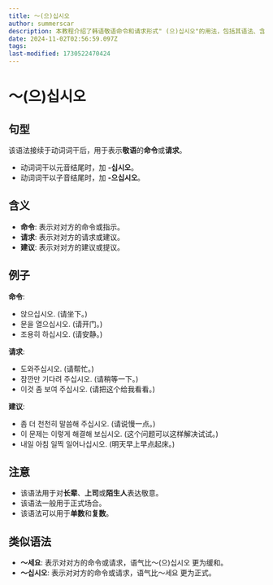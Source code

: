 ```yaml
---
title: 〜(으)십시오
author: summerscar
description: 本教程介绍了韩语敬语命令和请求形式" (으)십시오"的用法，包括其语法、含义、例句和注意事项，并与其他类似语法进行比较。
date: 2024-11-02T02:56:59.097Z
tags:
last-modified: 1730522470424
---
```


# 〜(으)십시오

## 句型

该语法接续于动词词干后，用于表示**敬语**的**命令**或**请求**。 

* 动词词干以元音结尾时，加 **-십시오**。
* 动词词干以子音结尾时，加 **-으십시오**。

## 含义

* **命令**:  表示对对方的命令或指示。
* **请求**:  表示对对方的请求或建议。
* **建议**:  表示对对方的建议或提议。


## 例子

**命令**:

* <Speak>앉으십시오.</Speak>  (请坐下。)
* <Speak>문을 열으십시오.</Speak>  (请开门。)
* <Speak>조용히 하십시오.</Speak>  (请安静。)

**请求**:

* <Speak>도와주십시오.</Speak>  (请帮忙。)
* <Speak>잠깐만 기다려 주십시오.</Speak>  (请稍等一下。)
* <Speak>이것 좀 보여 주십시오.</Speak>  (请把这个给我看看。)

**建议**:

* <Speak>좀 더 천천히 말씀해 주십시오.</Speak>  (请说慢一点。)
* <Speak>이 문제는 이렇게 해결해 보십시오.</Speak>  (这个问题可以这样解决试试。)
* <Speak>내일 아침 일찍 일어나십시오.</Speak>  (明天早上早点起床。)

## 注意

* 该语法用于对**长辈**、**上司**或**陌生人**表达敬意。
* 该语法一般用于正式场合。
* 该语法可以用于**单数**和**复数**。

## 类似语法

* **〜세요**:  表示对对方的命令或请求，语气比〜(으)십시오 更为缓和。
* **〜십시오**:  表示对对方的命令或请求，语气比〜세요 更为正式。
